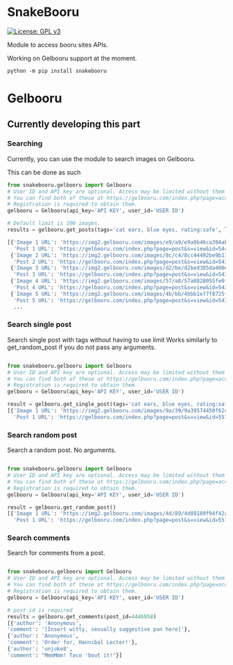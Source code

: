 # SnakeBooru
[![License: GPL v3](https://img.shields.io/badge/License-GPL%20v3-blue.svg)](http://www.gnu.org/licenses/gpl-3.0)

Module to access booru sites APIs.

Working on Gelbooru support at the moment.

```
python -m pip install snakebooru
```

# Gelbooru

## Currently developing this part

### Searching

Currently, you can use the module to search images on Gelbooru.

This can be done as such
```python
from snakebooru.gelbooru import Gelbooru
# User ID and API key are optional. Access may be limited without them
# You can find both of these at https://gelbooru.com/index.php?page=account&s=home in Options
# Registration is required to obtain them. 
gelbooru = Gelbooru(api_key='API KEY', user_id='USER ID')

# Default limit is 100 images. 
results = gelbooru.get_posts(tags='cat ears, blue eyes, rating:safe', limit=5)

[{'Image 1 URL': 'https://img2.gelbooru.com/images/e9/a9/e9a9b46ca394abd8143ca766fa813852.png',
  'Post 1 URL': 'https://gelbooru.com/index.php?page=post&s=view&id=5440322'},
 {'Image 2 URL': 'https://img2.gelbooru.com/images/8c/c4/8cc44492be9b110e8110a7b75323f7f5.jpg',
  'Post 2 URL': 'https://gelbooru.com/index.php?page=post&s=view&id=5439959'},
 {'Image 3 URL': 'https://img2.gelbooru.com/images/d2/be/d2bed385da400e54baa37a394aae4531.png',
  'Post 3 URL': 'https://gelbooru.com/index.php?page=post&s=view&id=5439457'},
 {'Image 4 URL': 'https://img2.gelbooru.com/images/57/a8/57a8828055fe0f5dbdadc46f20fcc6fb.jpg',
  'Post 4 URL': 'https://gelbooru.com/index.php?page=post&s=view&id=5439388'},
 {'Image 5 URL': 'https://img2.gelbooru.com/images/4b/bb/4bbb1e77f8725f3664433836dec6a983.png',
  'Post 5 URL': 'https://gelbooru.com/index.php?page=post&s=view&id=5438978'},
  ...
```

### Search single post

Search single post with tags without having to use limit
Works similarly to get_random_post if you do not pass any arguments.

```python

from snakebooru.gelbooru import Gelbooru
# User ID and API key are optional. Access may be limited without them
# You can find both of these at https://gelbooru.com/index.php?page=account&s=home in Options
# Registration is required to obtain them. 
gelbooru = Gelbooru(api_key='API KEY', user_id='USER ID')

result = gelbooru.get_single_post(tags='cat ears, blue eyes, rating:safe')
[{'Image 1 URL': 'https://img2.gelbooru.com/images/9a/39/9a39574450f624d137411f274dff50dc.jpg',
  'Post 1 URL': 'https://gelbooru.com/index.php?page=post&s=view&id=5518121'}]

```

### Search random post

Search a random post. No arguments.

```python

from snakebooru.gelbooru import Gelbooru
# User ID and API key are optional. Access may be limited without them
# You can find both of these at https://gelbooru.com/index.php?page=account&s=home in Options
# Registration is required to obtain them. 
gelbooru = Gelbooru(api_key='API KEY', user_id='USER ID')

result = gelbooru.get_random_post()
[{'Image 1 URL': 'https://img2.gelbooru.com/images/4d/89/4d89189f94f42accc798ef38485c0e73.jpg',
  'Post 1 URL': 'https://gelbooru.com/index.php?page=post&s=view&id=5519568'}]

```
### Search comments

Search for comments from a post. 

```python

from snakebooru.gelbooru import Gelbooru
# User ID and API key are optional. Access may be limited without them
# You can find both of these at https://gelbooru.com/index.php?page=account&s=home in Options
# Registration is required to obtain them. 
gelbooru = Gelbooru(api_key='API KEY', user_id='USER ID')

# post_id is required
results = gelbooru.get_comments(post_id=4446958)
[{'author': 'Anonymous', 
'comment': '[Insert witty, sexually suggestive pun here]'}, 
{'author': 'Anonymous', 
'comment': 'Order for, Hannibal Lecter!'}, 
{'author': 'unjuke8', 
'comment': "MmmMmm! Taco 'bout it!"}]
```